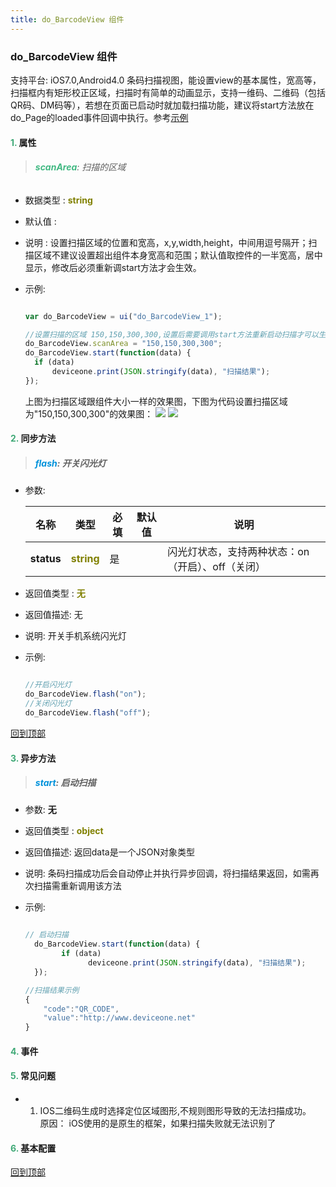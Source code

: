 ```yaml
---
title: do_BarcodeView 组件
---
```


### do_BarcodeView 组件

 支持平台: iOS7.0,Android4.0
 条码扫描视图，能设置view的基本属性，宽高等，扫描框内有矩形校正区域，扫描时有简单的动画显示，支持一维码、二维码（包括QR码、DM码等），若想在页面已启动时就加载扫描功能，建议将start方法放在do_Page的loaded事件回调中执行。参考[示例](https://github.com/do-api/docs-example/tree/master/source/view/do_BarcodeView)
#### <font color ='#40A977'>**1.**</font> 属性

>###### <font color ='#42b983'>**scanArea**</font>: 扫描的区域

- 数据类型 : <font color ='#808000'>**string**</font>
- 默认值 :
- 说明 : 设置扫描区域的位置和宽高，x,y,width,height，中间用逗号隔开；扫描区域不建议设置超出组件本身宽高和范围；默认值取控件的一半宽高，居中显示，修改后必须重新调start方法才会生效。
- 示例:

  ```javascript

  var do_BarcodeView = ui("do_BarcodeView_1");

  //设置扫描的区域 150,150,300,300,设置后需要调用start方法重新启动扫描才可以生效
  do_BarcodeView.scanArea = "150,150,300,300";
  do_BarcodeView.start(function(data) {
  	if (data)
  		deviceone.print(JSON.stringify(data), "扫描结果");
  });

  ```
  上图为扫描区域跟组件大小一样的效果图，下图为代码设置扫描区域为"150,150,300,300"的效果图：
  ![](../../images/barcodeview_scan.png)  ![](../../images/barcodeview_setscanarea.png)
#### <font color ='#40A977'>**2.**</font> 同步方法

>##### <font color ='#0092db'>**flash**</font>: 开关闪光灯

- 参数:

  名称 | 类型 |必填|默认值|说明
  ---- |------|------|------|------
  **status** |<font color ='#808000'>**string**</font> | 是 | |闪光灯状态，支持两种状态：on（开启）、off（关闭）
- 返回值类型 : <font color ='#808000'>**无**</font>
- 返回值描述: 无
- 说明: 开关手机系统闪光灯
- 示例:

  ```javascript

  //开启闪光灯
  do_BarcodeView.flash("on");
  //关闭闪光灯
  do_BarcodeView.flash("off");
  ```

[回到顶部](#top)

#### <font color ='#40A977'>**3.**</font> 异步方法

>##### <font color ='#0092db'>**start**</font>: 启动扫描

- 参数: **无**
- 返回值类型 : <font color ='#808000'>**object**</font>
- 返回值描述: 返回data是一个JSON对象类型
- 说明: 条码扫描成功后会自动停止并执行异步回调，将扫描结果返回，如需再次扫描需重新调用该方法
- 示例:

  ```javascript

  // 启动扫描
	do_BarcodeView.start(function(data) {
		  if (data)
			    deviceone.print(JSON.stringify(data), "扫描结果");
	});

  //扫描结果示例
  {
      "code":"QR_CODE",
      "value":"http://www.deviceone.net"
  }
  ```

#### <font color ='#40A977'>**4.**</font> 事件

#### <font color ='#40A977'>**5.**</font> 常见问题

  - 1. IOS二维码生成时选择定位区域图形,不规则图形导致的无法扫描成功。   
       原因： iOS使用的是原生的框架，如果扫描失败就无法识别了

#### <font color ='#40A977'>**6.**</font> 基本配置

[回到顶部](#top)
